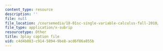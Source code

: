 ```yaml
---
content_type: resource
description: ''
file: null
file_location: /coursemedia/18-01sc-single-variable-calculus-fall-2010/c4d4b083c91458949be8acd6f86a855b_7K1sB05pE0A.vtt
file_type: application/x-subrip
resourcetype: Other
title: 3play caption file
uid: c4d4b083-c914-5894-9be8-acd6f86a855b
---
```

